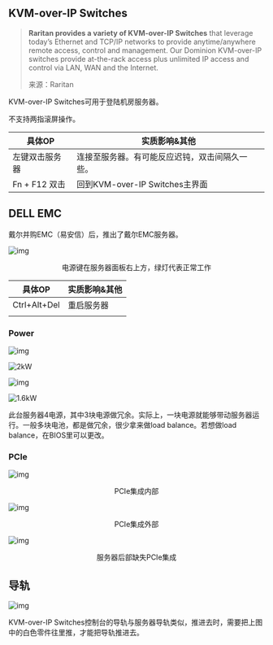 ## KVM-over-IP Switches

> **Raritan provides a variety of KVM-over-IP Switches** that leverage today’s Ethernet and TCP/IP networks to provide anytime/anywhere remote access, control and management. Our Dominion KVM-over-IP switches provide at-the-rack access plus unlimited IP access and control via LAN, WAN and the Internet.
>
> 来源：Raritan

KVM-over-IP Switches可用于登陆机房服务器。

不支持两指滚屏操作。

| 具体OP         | 实质影响&其他                                  |
| -------------- | ---------------------------------------------- |
| 左键双击服务器 | 连接至服务器。有可能反应迟钝，双击间隔久一些。 |
| Fn + F12 双击  | 回到KVM-over-IP Switches主界面                 |



## DELL EMC

戴尔并购EMC（易安信）后，推出了戴尔EMC服务器。

![img](.assets/55b306d7-cd23-4b92-b43e-1502cfa5b84a.jpg)

<center>电源键在服务器面板右上方，绿灯代表正常工作</center>

| 具体OP       | 实质影响&其他 |
| ------------ | ------------- |
| Ctrl+Alt+Del | 重启服务器    |
|              |               |

### Power

![img](.assets/0b3a0ea0-a50c-4e1e-8b1f-c8724cfe067e.jpg)

![2kW](.assets/2kW.jpg)

![img](.assets/67b94333-6bee-4174-844c-ba28211de4a3.jpg)

![1.6kW](.assets/1.6kW.jpg)

此台服务器4电源，其中3块电源做冗余。实际上，一块电源就能够带动服务器运行。一般多块电池，都是做冗余，很少拿来做load balance。若想做load balance，在BIOS里可以更改。

### PCIe

![img](.assets/f5510678-4307-4dee-892b-e9770a092c00.jpg)

<center>PCIe集成内部</center>





![img](.assets/e6c1de26-f10a-444f-8458-270b59251e2a.jpg)

<center>PCIe集成外部</center>





![img](.assets/9e79b91c-51bf-4d29-b6af-a903049d172a.jpg)

<center>服务器后部缺失PCIe集成</center>

## 导轨

![img](.assets/58663e6a-9600-43fc-a598-48a4430a574c.jpg)

KVM-over-IP Switches控制台的导轨与服务器导轨类似，推进去时，需要把上图中的白色零件往里推，才能把导轨推进去。
